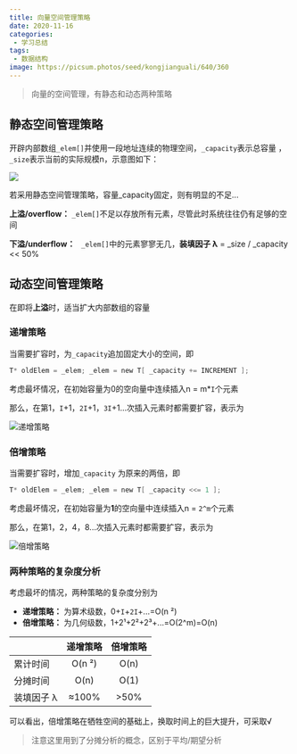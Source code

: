 ```yaml
---
title: 向量空间管理策略
date: 2020-11-16
categories:
 - 学习总结
tags:
 - 数据结构
image: https://picsum.photos/seed/kongjianguali/640/360
---
```


> 向量的空间管理，有静态和动态两种策略

## 静态空间管理策略

开辟内部数组`_elem[]`并使用一段地址连续的物理空间，`_capacity`表示总容量 ，`_size`表示当前的实际规模n，示意图如下：

![](https://gitee.com/fintinger/figure-bed/raw/master//images/20201116154704.png)

若采用静态空间管理策略，容量_capacity固定，则有明显的不足...

**上溢/overflow：** `_elem[]`不足以存放所有元素，尽管此时系统往往仍有足够的空间

**下溢/underflow：** ` _elem[]`中的元素寥寥无几，**装填因子 λ** = _size / _capacity  << 50%

## 动态空间管理策略

在即将**上溢**时，适当扩大内部数组的容量

### 递增策略

当需要扩容时，为`_capacity`追加固定大小的空间，即

```c
T* oldElem = _elem; _elem = new T[ _capacity += INCREMENT ];
```

考虑最坏情况，在初始容量为0的空向量中连续插入n = m*`I`个元素

那么，在第1，`I`+1，`2I`+1，`3I`+1...次插入元素时都需要扩容，表示为

![递增策略](https://gitee.com/fintinger/figure-bed/raw/master//images/20201116161055.png)

### 倍增策略

当需要扩容时，增加`_capacity` 为原来的两倍，即

```c
T* oldElem = _elem; _elem = new T[ _capacity <<= 1 ];
```

考虑最坏情况，在初始容量为**1**的空向量中连续插入n = `2^m`个元素

那么，在第1，2，4，8...次插入元素时都需要扩容，表示为

![倍增策略](https://gitee.com/fintinger/figure-bed/raw/master//images/20201116162233.png)

### 两种策略的复杂度分析

考虑最坏的情况，两种策略的复杂度分别为

- **递增策略：** 为算术级数，0+`I`+`2I`+...=O(n ²)
- **倍增策略：** 为几何级数，1+2¹+2²+2³+...=O(2^m)=O(n)

|            | 递增策略 | 倍增策略 |
| :--------- | :------: | :------: |
| 累计时间   |  O(n ²)  |   O(n)   |
| 分摊时间   |   O(n)   |   O(1)   |
| 装填因子 λ |  ≈100%   |   >50%   |

可以看出，倍增策略在牺牲空间的基础上，换取时间上的巨大提升，可采取√

> 注意这里用到了分摊分析的概念，区别于平均/期望分析

